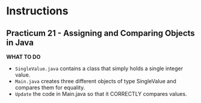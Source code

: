 # Instructions
## Practicum 21 - Assigning and Comparing Objects in Java

**WHAT TO DO**<br>
- `SingleValue.java` contains a class that simply holds a single integer value.
- `Main.java` creates three different objects of type SingleValue and compares them for equality.
- `Update` the code in Main.java so that it CORRECTLY compares values.


